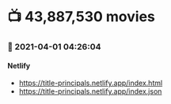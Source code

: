 # :tv: 43,887,530 movies
### :date: 2021-04-01 04:26:04
#### Netlify
- <a href='https://title-principals.netlify.app/index.html' target='_blank'>https://title-principals.netlify.app/index.html</a>
- <a href='https://title-principals.netlify.app/index.json' target='_blank'>https://title-principals.netlify.app/index.json</a>
